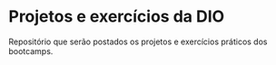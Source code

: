 # Projetos e exercícios da DIO 
Repositório que serão postados os projetos e exercícios práticos dos bootcamps.
